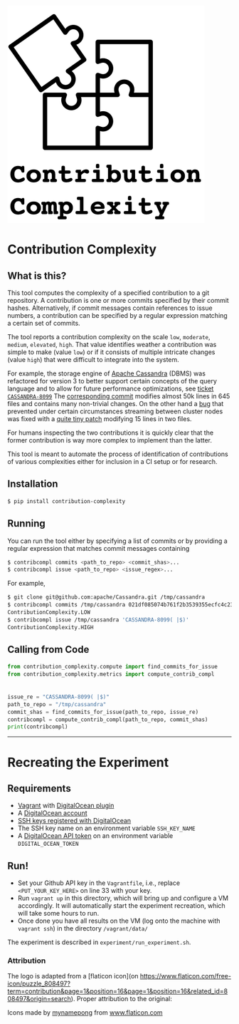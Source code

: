 ![](artwork/logo.png)


# Contribution Complexity

## What is this?

This tool computes the complexity of a specified contribution to a git repository.
A contribution is one or more commits specified by their commit hashes.
Alternatively, if commit messages contain references to issue numbers, a contribution can be specified by a regular expression matching a certain set of commits.

The tool reports a contribution complexity on the scale `low`, `moderate`, `medium`, `elevated`, `high`.
That value identifies weather a contribution was simple to make (value `low`) or if it consists of multiple intricate changes (value `high`) that were difficult to integrate into the system.

For example, the storage engine of [Apache Cassandra](https://cassandra.apache.org/) (DBMS) was refactored for version 3 to better support certain concepts of the query language and to allow for future performance optimizations, see [ticket `CASSANDRA-8099`](https://issues.apache.org/jira/browse/CASSANDRA-8099)
The [corresponding commit](https://github.com/apache/cassandra/commit/a991b64811f4d6adb6c7b31c0df52288eb06cf19) modifies almost 50k lines in 645 files and contains many non-trivial changes.
On the other hand a [bug](https://issues.apache.org/jira/browse/CASSANDRA-12886) that prevented under certain circumstances streaming between cluster nodes was fixed with a [quite tiny patch](https://github.com/apache/cassandra/commit/06feaefba50301734c490521d720c8a482f638e4) modifying 15 lines in two files.

For humans inspecting the two contributions it is quickly clear that the former contribution is way more complex to implement than the latter.

This tool is meant to automate the process of identification of contributions of various complexities either for inclusion in a CI setup or for research. 
<!-- 


## Why does it exist?
 -->

<!-- ## How does it work?

To determine complexity of a contribution it is not enough to solely check the size of it, e.g., via the number of modified files or the number of modified lines.

For example, the [highly complex refactoring of Apache Cassandra's storage engine](https://github.com/apache/cassandra/commit/a991b64811f4d6adb6c7b31c0df52288eb06cf19) modifies 645 files.
The work on [issue #2228](https://github.com/gchq/Gaffer/issues/2228) of the Gaffer graph DB [modifies with 1975 more than three times as many files](https://github.com/gchq/Gaffer/commit/3de5b326c3edd22730000d6585c2fe8b039dabba).
However, that contribution is -even though quite large- really simple.
It just updates a year number in all copyright headers. -->


## Installation

```bash
$ pip install contribution-complexity
```

## Running 

You can run the tool either by specifying a list of commits or by providing a regular expression that matches commit messages containing 

```bash
$ contribcompl commits <path_to_repo> <commit_shas>...
$ contribcompl issue <path_to_repo> <issue_regex>...
```

For example, 

```bash
$ git clone git@github.com:apache/Cassandra.git /tmp/cassandra
$ contribcompl commits /tmp/cassandra 021df085074b761f2b3539355ecfc4c237a54a76 2f1d6c7254342af98c2919bd74d37b9944c41a6b
ContributionComplexity.LOW
$ contribcompl issue /tmp/cassandra 'CASSANDRA-8099( |$)'
ContributionComplexity.HIGH
```

## Calling from Code

```python
from contribution_complexity.compute import find_commits_for_issue
from contribution_complexity.metrics import compute_contrib_compl


issue_re = "CASSANDRA-8099( |$)"
path_to_repo = "/tmp/cassandra"
commit_shas = find_commits_for_issue(path_to_repo, issue_re)
contribcompl = compute_contrib_compl(path_to_repo, commit_shas)
print(contribcompl)
```



----------------
# Recreating the Experiment

## Requirements

  * [Vagrant](https://www.vagrantup.com) with [DigitalOcean plugin](https://github.com/devopsgroup-io/vagrant-digitalocean)
  * A [DigitalOcean account](https://www.digitalocean.com/)
  * [SSH keys registered with DigitalOcean](https://www.digitalocean.com/community/tutorials/how-to-set-up-ssh-keys-on-ubuntu-1804)
  * The SSH key name on an environment variable `SSH_KEY_NAME`
  * A [DigitalOcean API token](https://docs.digitalocean.com/reference/api/create-personal-access-token/) on an environment variable `DIGITAL_OCEAN_TOKEN`

## Run!

  * Set your Github API key in the `Vagrantfile`, i.e., replace `<PUT_YOUR_KEY_HERE>` on line 33 with your key.
  * Run `vagrant up` in this directory, which will bring up and configure a VM accordingly. It will automatically start the experiment recreation, which will take some hours to run.
  * Once done you have all results on the VM (log onto the machine with `vagrant ssh`) in the directory `/vagrant/data/`

The experiment is described in `experiment/run_experiment.sh`.




### Attribution

The logo is adapted from a [flaticon icon](on https://www.flaticon.com/free-icon/puzzle_808497?term=contribution&page=1&position=16&page=1&position=16&related_id=808497&origin=search). Proper attribution to the original:
<div>Icons made by <a href="https://www.flaticon.com/authors/mynamepong" title="mynamepong">mynamepong</a> from <a href="https://www.flaticon.com/" title="Flaticon">www.flaticon.com</a></div>
